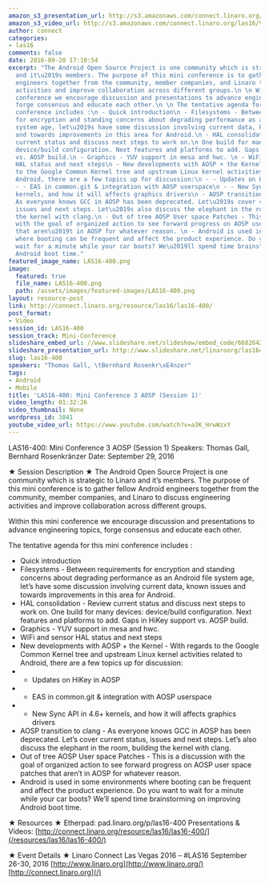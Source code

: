 ```yaml
---
amazon_s3_presentation_url: http://s3.amazonaws.com/connect.linaro.org/las16/Presentations/Thursday/LAS16-400%20-%20Mini%20Conference%203%20AOSP%20%28Session%201%29%20%281%29.pdf
amazon_s3_video_url: http://s3.amazonaws.com/connect.linaro.org/las16/Videos/Thursday/LAS16-400%20Mini%20Conference%20AOSP%20-%20Part%202.mp4
author: connect
categories:
- las16
comments: false
date: 2016-09-20 17:10:54
excerpt: "The Android Open Source Project is one community which is strategic to Linaro
  and it\u2019s members. The purpose of this mini conference is to gather fellow Android
  engineers together from the community, member companies, and Linaro to discuss engineering
  activities and improve collaboration across different groups.\n \n Within this mini
  conference we encourage discussion and presentations to advance engineering topics,
  forge consensus and educate each other.\n \n The tentative agenda for this mini
  conference includes :\n - Quick introduction\n - Filesystems - Between requirements
  for encryption and standing concerns about degrading performance as an Android file
  system age, let\u2019s have some discussion involving current data, known issues
  and towards improvements in this area for Android.\n - HAL consolidation - Review
  current status and discuss next steps to work on.\n One build for many devices:
  device/build configuration. Next features and platforms to add. Gaps in HiKey support
  vs. AOSP build.\n - Graphics - YUV support in mesa and hwc. \n - WiFi and sensor
  HAL status and next steps\n - New developments with AOSP + the Kernel - With regards
  to the Google Common Kernel tree and upstream Linux kernel activities related to
  Android, there are a few topics up for discussion:\n - - Updates on HiKey in AOSP\n
  - - EAS in common.git & integration with AOSP userspace\n - - New Sync API in 4.6+
  kernels, and how it will affects graphics drivers\n - AOSP transition to clang -
  As everyone knows GCC in AOSP has been deprecated. Let\u2019s cover current status,
  issues and next steps. Let\u2019s also discuss the elephant in the room, building
  the kernel with clang.\n - Out of tree AOSP User space Patches - This is a discussion
  with the goal of organized action to see forward progress on AOSP user space patches
  that aren\u2019t in AOSP for whatever reason. \n - Android is used in some environments
  where booting can be frequent and affect the product experience. Do you want to
  wait for a minute while your car boots? We\u2019ll spend time brainstorming on improving
  Android boot time."
featured_image_name: LAS16-400.png
image:
  featured: true
  file_name: LAS16-400.png
  path: /assets/images/featured-images/LAS16-400.png
layout: resource-post
link: http://connect.linaro.org/resource/las16/las16-400/
post_format:
- Video
session_id: LAS16-400
session_track: Mini-Conference
slideshare_embed_url: //www.slideshare.net/slideshow/embed_code/66826421
slideshare_presentation_url: http://www.slideshare.net/linaroorg/las16400-mini-conference-3-aosp-session-1
slug: las16-400
speakers: "Thomas Gall, \tBernhard Rosenkr\xE4nzer"
tags:
- Android
- Mobile
title: 'LAS16-400: Mini Conference 3 AOSP (Session 1)'
video_length: 01:32:26
video_thumbnail: None
wordpress_id: 3841
youtube_video_url: https://www.youtube.com/watch?v=a3K_HrwWzxY
---
```


LAS16-400: Mini Conference 3 AOSP (Session 1)
Speakers: Thomas Gall, Bernhard Rosenkränzer
Date: September 29, 2016

★ Session Description ★
The Android Open Source Project is one community which is strategic to Linaro and it’s members. The purpose of this mini conference is to gather fellow Android engineers together from the community, member companies, and Linaro to discuss engineering activities and improve collaboration across different groups.

Within this mini conference we encourage discussion and presentations to advance engineering topics, forge consensus and educate each other.

The tentative agenda for this mini conference includes :
- Quick introduction
- Filesystems - Between requirements for encryption and standing concerns about degrading performance as an Android file system age, let’s have some discussion involving current data, known issues and towards improvements in this area for Android.
- HAL consolidation - Review current status and discuss next steps to work on.
One build for many devices: device/build configuration. Next features and platforms to add. Gaps in HiKey support vs. AOSP build.
- Graphics - YUV support in mesa and hwc.
- WiFi and sensor HAL status and next steps
- New developments with AOSP + the Kernel - With regards to the Google Common Kernel tree and upstream Linux kernel activities related to Android, there are a few topics up for discussion:
- - Updates on HiKey in AOSP
- - EAS in common.git & integration with AOSP userspace
- - New Sync API in 4.6+ kernels, and how it will affects graphics drivers
- AOSP transition to clang - As everyone knows GCC in AOSP has been deprecated. Let’s cover current status, issues and next steps. Let’s also discuss the elephant in the room, building the kernel with clang.
- Out of tree AOSP User space Patches - This is a discussion with the goal of organized action to see forward progress on AOSP user space patches that aren’t in AOSP for whatever reason.
- Android is used in some environments where booting can be frequent and affect the product experience. Do you want to wait for a minute while your car boots? We’ll spend time brainstorming on improving Android boot time.

★ Resources ★
Etherpad: pad.linaro.org/p/las16-400
Presentations & Videos: [http://connect.linaro.org/resource/las16/las16-400/](/resources/las16/las16-400/)

★ Event Details ★
Linaro Connect Las Vegas 2016 – #LAS16
September 26-30, 2016
[http://www.linaro.org](http://www.linaro.org/)
[http://connect.linaro.org](/)